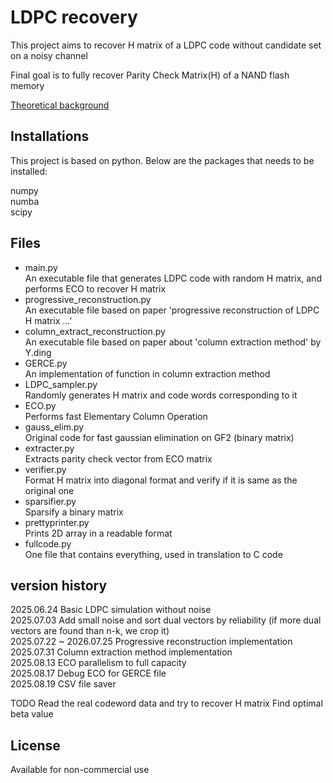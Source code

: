 # LDPC recovery
This project aims to recover H matrix of a LDPC code without candidate set on a noisy channel      

Final goal is to fully recover Parity Check Matrix(H) of a NAND flash memory      

[Theoretical background][link]

[link]:https://bluesparrow2000.github.io/paperreview/LDPC/


## Installations
This project is based on python. Below are the packages that needs to be installed:

numpy      
numba      
scipy              

## Files
- main.py       
An executable file that generates LDPC code with random H matrix, and performs ECO to recover H matrix 
- progressive_reconstruction.py       
An executable file based on paper 'progressive reconstruction of LDPC H matrix ...'
- column_extract_reconstruction.py       
An executable file based on paper about 'column extraction method' by Y.ding
- GERCE.py       
An implementation of function in column extraction method
- LDPC_sampler.py             
Randomly generates H matrix and code words corresponding to it 
- ECO.py      
Performs fast Elementary Column Operation
- gauss_elim.py      
Original code for fast gaussian elimination on GF2 (binary matrix)
- extracter.py       
Extracts parity check vector from ECO matrix                  
- verifier.py               
Format H matrix into diagonal format and verify if it is same as the original one     
- sparsifier.py        
Sparsify a binary matrix       
- prettyprinter.py       
Prints 2D array in a readable format     
- fullcode.py           
One file that contains everything, used in translation to C code

## version history
2025.06.24 Basic LDPC simulation without noise        
2025.07.03 Add small noise and sort dual vectors by reliability (if more dual vectors are found than n-k, we crop it)       
2025.07.22 ~  2026.07.25 Progressive reconstruction implementation       
2025.07.31 Column extraction method implementation        
2025.08.13 ECO parallelism to full capacity       
2025.08.17 Debug ECO for GERCE file       
2025.08.19 CSV file saver       
       

TODO
Read the real codeword data and try to recover H matrix
Find optimal beta value


## License
Available for non-commercial use      